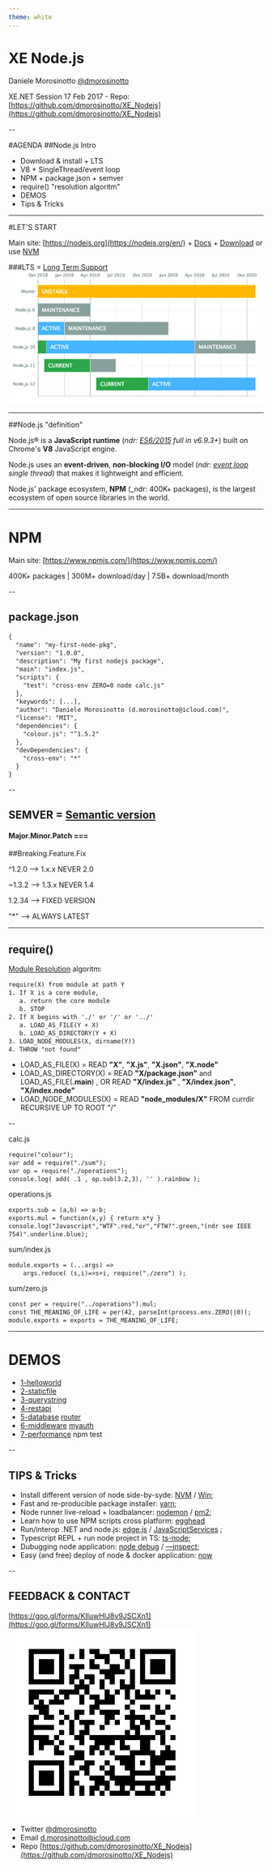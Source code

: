 ```yaml
---
theme: white
---
```


# XE Node.js
Daniele Morosinotto
[@dmorosinotto](https://twitter.com/dmorosinotto)

XE.NET Session 17 Feb 2017 - 
Repo: [https://github.com/dmorosinotto/XE_Nodejs](https://github.com/dmorosinotto/XE_Nodejs)

--

#AGENDA 
##Node.js Intro

- Download & install + LTS
- V8 + SingleThread/event loop
- NPM + package.json + semver
- require() "resolution algoritm"
- DEMOS
- Tips & Tricks

---

#LET'S START

Main site: [https://nodejs.org](https://nodejs.org/en/) + [Docs](https://nodejs.org/en/docs/)
\+ [Download](https://nodejs.org/en/download/) or use [NVM](https://github.com/creationix/nvm)

###LTS = [Long Term Support](https://github.com/nodejs/LTS#lts-schedule)
![LTS Schedule](https://raw.githubusercontent.com/nodejs/LTS/master/schedule.png)

---

##Node.js "definition"

Node.js® is a **JavaScript runtime** 
(_ndr: [ES6/2015](http://node.green/) full in v6.9.3+_) 
built on Chrome's **V8** JavaScript engine. 

Node.js uses an **event-driven**, **non-blocking I/O** model 
(_ndr: [event loop](http://2014.jsconf.eu/speakers/philip-roberts-what-the-heck-is-the-event-loop-anyway.html) single thread_) 
that makes it lightweight and efficient. 

Node.js' package ecosystem, **NPM** (_ndr: 400K+ packages), 
is the largest ecosystem of open source libraries in the world.

---

# NPM

Main site: [https://www.npmjs.com/](https://www.npmjs.com/)

400K+ packages | 300M+ download/day | 7.5B+ download/month

--

## package.json
```
{
  "name": "my-first-node-pkg",
  "version": "1.0.0",
  "description": "My first nodejs package",
  "main": "index.js",
  "scripts": {
    "test": "cross-env ZERO=0 node calc.js"
  },
  "keywords": [...],
  "author": "Daniele Morosinotto (d.morosinotto@icloud.com)",
  "license": "MIT",
  "dependencies": {
    "colour.js": "^1.5.2"
  },
  "devDependencies": {
    "cross-env": "*"
  }
}
```

--

## SEMVER = [Semantic version](https://docs.npmjs.com/misc/semver)

#### Major.Minor.Patch ===
##Breaking.Feature.Fix

^1.2.0  --> 1.x.x NEVER 2.0

~1.3.2  --> 1.3.x NEVER 1.4

1.2.34  --> FIXED VERSION

"*"     --> ALWAYS LATEST

---

## require() 
[Module Resolution](https://nodejs.org/dist/latest-v6.x/docs/api/modules.html) algoritm:
```
require(X) from module at path Y
1. If X is a core module,
   a. return the core module
   b. STOP
2. If X begins with './' or '/' or '../'
   a. LOAD_AS_FILE(Y + X)
   b. LOAD_AS_DIRECTORY(Y + X)
3. LOAD_NODE_MODULES(X, dirname(Y))
4. THROW "not found"
```

- LOAD_AS_FILE(X) = READ **"X"**, **"X.js"**, **"X.json"**, **"X.node"**
- LOAD_AS_DIRECTORY(X) = READ **"X/package.json"** and LOAD_AS_FILE(**.main**) , OR READ **"X/index.js"** , **"X/index.json"**, **"X/index.node"**
- LOAD_NODE_MODULES(X) = READ **"node_modules/X"** FROM currdir RECURSIVE UP TO ROOT "/"

--

calc.js
```
require("colour");
var add = require("./sum");
var op = require("./operations");
console.log( add( .1 , op.sub(3.2,3), '' ).rainbow );
```

operations.js
```
exports.sub = (a,b) => a-b;
exports.mul = function(x,y) { return x*y }
console.log("Javascript","WTF".red,"or","FTW?".green,"(ndr see IEEE 754)".underline.blue);
```

sum/index.js
```
module.exports = (...args) => 
    args.reduce( (s,i)=>s+i, require("./zero") );
```

sum/zero.js
```
const per = require("../operations").mul;
const THE_MEANING_OF_LIFE = per(42, parseInt(process.env.ZERO||0));
module.exports = exports = THE_MEANING_OF_LIFE;
```

---

# DEMOS

- [1-helloworld](1-helloworld/server.js)
- [2-staticfile](2-staticfile/index.js)
- [3-querystring](3-querystring/index.js)
- [4-restapi](4-restapi/index.js)
- [5-database](5-database/routes/customer/custdb.js) [router](5-database/routes/customer/index.js)
- [6-middleware](6-middleware/index.js) [myauth](5-database/myauth.js)
- [7-performance](package.json) npm test

--

## TIPS & Tricks

- Install different version of node side-by-syde:
[NVM](https://github.com/creationix/nvm) / [Win](https://github.com/coreybutler/nvm-windows);
- Fast and re-producible package installer: 
[yarn](https://yarnpkg.com/lang/en/); 
- Node runner live-reload + loadbalancer: 
[nodemon](https://nodemon.io/) / [pm2](http://pm2.keymetrics.io/); 
- Learn how to use NPM scripts cross platform: 
[egghead](https://egghead.io/courses/how-to-use-npm-scripts-as-your-build-tool)
- Run/interop .NET and node.js: 
[edge.js](http://tjanczuk.github.io/edge/#/) / [JavaScriptServices](https://github.com/aspnet/JavaScriptServices) ; 
- Typescript REPL + run node project in TS: 
[ts-node](https://github.com/TypeStrong/ts-node); 
- Dubugging node application: 
[node debug](https://nodejs.org/api/debugger.html) / [—inspect](https://medium.com/@paul_irish/debugging-node-js-nightlies-with-chrome-devtools-7c4a1b95ae27#.nbmuzm3ii);
- Easy (and free) deploy of node & docker application:
[now](https://zeit.co/now)

--

## FEEDBACK & CONTACT

[https://goo.gl/forms/KIluwHIJ8v9JSCXn1](https://goo.gl/forms/KIluwHIJ8v9JSCXn1)
![QRCODE](qrcode.jpg)

- Twitter [@dmorosinotto](https://twitter.com/dmorosinotto)
- Email [d.morosinotto@icloud.com](d.morosinotto@icloud.com)
- Repo [https://github.com/dmorosinotto/XE_Nodejs](https://github.com/dmorosinotto/XE_Nodejs)
